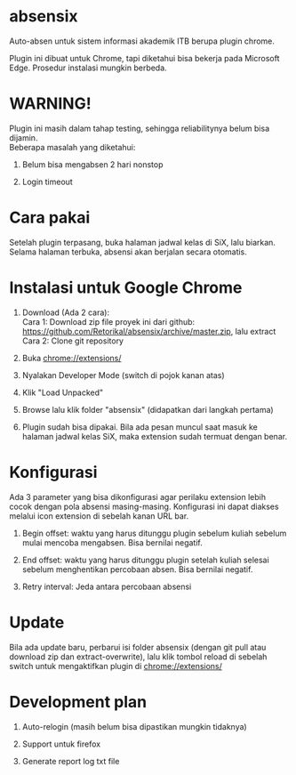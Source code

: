 # absensix
Auto-absen untuk sistem informasi akademik ITB berupa plugin chrome.

Plugin ini dibuat untuk Chrome, tapi diketahui bisa bekerja pada Microsoft Edge. Prosedur instalasi mungkin berbeda.

# WARNING!
Plugin ini masih dalam tahap testing, sehingga reliabilitynya belum bisa dijamin.</br>
Beberapa masalah yang diketahui: </br>
1. Belum bisa mengabsen 2 hari nonstop

2. Login timeout

# Cara pakai
Setelah plugin terpasang, buka halaman jadwal kelas di SiX, lalu biarkan. Selama halaman terbuka, absensi akan berjalan secara otomatis.

# Instalasi untuk Google Chrome
1. Download (Ada 2 cara):<br/>
Cara 1: Download zip file proyek ini dari github: https://github.com/Retorikal/absensix/archive/master.zip, lalu extract<br/>
Cara 2: Clone git repository

2. Buka [chrome://extensions/](chrome://extensions/)

3. Nyalakan Developer Mode (switch di pojok kanan atas)

4. Klik "Load Unpacked"

5. Browse lalu klik folder "absensix" (didapatkan dari langkah pertama)

6. Plugin sudah bisa dipakai. Bila ada pesan muncul saat masuk ke halaman jadwal kelas SiX, maka extension sudah termuat dengan benar.

# Konfigurasi
Ada 3 parameter yang bisa dikonfigurasi agar perilaku extension lebih cocok dengan pola absensi masing-masing. Konfigurasi ini dapat diakses melalui icon extension di sebelah kanan URL bar.

1. Begin offset: waktu yang harus ditunggu plugin sebelum kuliah sebelum mulai mencoba mengabsen. Bisa bernilai negatif.

2. End offset: waktu yang harus ditunggu plugin setelah kuliah selesai sebelum menghentikan percobaan absen. Bisa bernilai negatif.

3. Retry interval: Jeda antara percobaan absensi

# Update
Bila ada update baru, perbarui isi folder absensix (dengan git pull atau download zip dan extract-overwrite), lalu klik tombol reload di sebelah switch untuk mengaktifkan plugin di [chrome://extensions/](chrome://extensions/)

# Development plan
1. Auto-relogin (masih belum bisa dipastikan mungkin tidaknya)

2. Support untuk firefox

3. Generate report log txt file